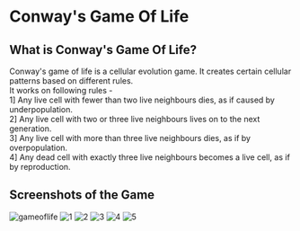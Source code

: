 # Conway's Game Of Life

## What is Conway's Game Of Life?</br>
Conway's game of life is a cellular evolution game. It creates certain cellular patterns based on different rules.</br>
It works on following rules -</br>
1] Any live cell with fewer than two live neighbours dies, as if caused by underpopulation.</br>
2] Any live cell with two or three live neighbours lives on to the next generation.</br>
3] Any live cell with more than three live neighbours dies, as if by overpopulation.</br>
4] Any dead cell with exactly three live neighbours becomes a live cell, as if by reproduction.</br>

## Screenshots of the Game
![gameoflife](https://cloud.githubusercontent.com/assets/22826481/24288696/9fc8fb3a-103b-11e7-9d57-c3e48f7958c9.gif)
![1](https://cloud.githubusercontent.com/assets/22826481/23501537/18cc69d6-fee9-11e6-8b0c-491a4464aa1f.PNG)
![2](https://cloud.githubusercontent.com/assets/22826481/23501540/18dcf512-fee9-11e6-9201-10468b09d709.PNG)
![3](https://cloud.githubusercontent.com/assets/22826481/23501538/18dc13c2-fee9-11e6-9bea-bf3f24556a96.PNG)
![4](https://cloud.githubusercontent.com/assets/22826481/23501539/18dc2aec-fee9-11e6-8fe7-c91d102fc925.PNG)
![5](https://cloud.githubusercontent.com/assets/22826481/23501541/18de84d6-fee9-11e6-8484-f62149f2a726.PNG)

